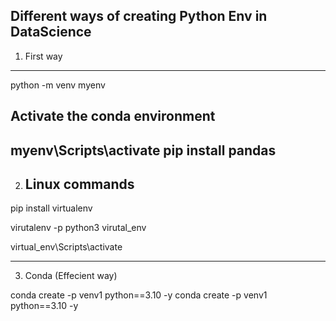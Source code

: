 
## Different ways of creating Python Env in DataScience
1. First way
------------------------------------
python -m venv myenv
## Activate the conda environment
myenv\Scripts\activate
pip install pandas
------------------------------------
2. ## Linux commands
pip install virtualenv

virutalenv -p python3 virutal_env

virtual_env\Scripts\activate

------------------------------------
3. Conda (Effecient way)

conda create -p venv1 python==3.10 -y
conda create -p venv1 python==3.10 -y

